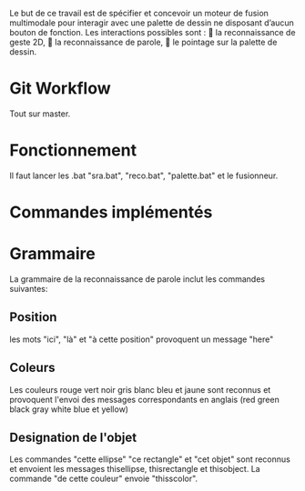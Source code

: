 Le but de ce travail est de spécifier et concevoir un moteur de fusion multimodale pour interagir
avec une palette de dessin ne disposant d’aucun bouton de fonction. Les interactions possibles
sont :
 la reconnaissance de geste 2D,
 la reconnaissance de parole,
 le pointage sur la palette de dessin.

# Git Workflow
Tout sur master.

# Fonctionnement

Il faut lancer les .bat "sra.bat", "reco.bat", "palette.bat" et le fusionneur.

# Commandes implémentés

# Grammaire
La grammaire de la reconnaissance de parole inclut les commandes suivantes:
 
## Position
les mots "ici", "là" et "à cette position" provoquent un message "here" 

## Coleurs
Les couleurs rouge vert noir gris blanc bleu et jaune sont reconnus et provoquent l'envoi des messages correspondants en anglais (red green black gray white blue et yellow)

## Designation de l'objet
Les commandes "cette ellipse" "ce rectangle" et "cet objet" sont reconnus et envoient les messages thisellipse, thisrectangle et thisobject. La commande "de cette couleur" envoie "thisscolor".
